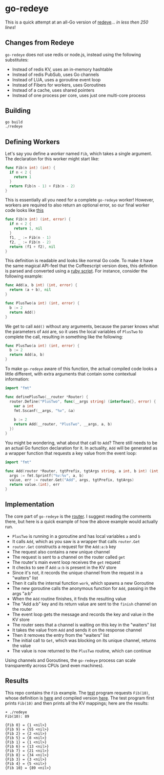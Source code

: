 # go-redeye

This is a quick attempt at an all-Go version of [redeye](https://github.com/waterfield/redeye.git)... _in less then 250 lines_!

## Changes from Redeye

`go-redeye` does not use redis or node.js, instead using the following substitutes:

 * Instead of redis KV, uses an in-memory hashtable
 * Instead of redis PubSub, uses Go channels
 * Instead of LUA, uses a goroutine event loop
 * Instead of Fibers for workers, uses Goroutines
 * Instead of a cache, uses shared pointers
 * Instead of one process per core, uses just one multi-core process

## Building

```sh
go build
./redeye
```

## Defining Workers

Let's say you define a _worker_ named `Fib`, which takes a single argument.
The declaration for this worker might start like:

```go
func Fib(n int) (int) {
  if n < 2 {
    return 1
  }
  return Fib(n - 1) + Fib(n - 2)
}
```

This is essentially all you need for a complete `go-redeye` worker!
However, workers are required to also return an optional error, so
our final worker code looks like [this](workers/fib.go)

```go
func Fib(n int) (int, error) {
  if n < 2 {
    return 1, nil
  }
  f1, _ := Fib(n - 1)
  f2, _ := Fib(n - 2)
  return (f1 + f2), nil
}
```

This definition is readable and looks like normal Go code. To make it
have the same magical API-feel that the Coffeescript version does, this
definition is parsed and converted using a [ruby script](script/compile.rb).
For instance, consider the following example:

```go
func Add(a, b int) (int, error) {
  return (a + b), nil
}

func PlusTwo(a int) (int, error) {
  b := 2
  return Add()
}
```

We get to call `Add()` without any arguments, because the parser knows
what the parameters of `Add` are, so it uses the local variables of `PlusTwo`
to complete the call, resulting in something like the following:

```go
func PlusTwo(a int) (int, error) {
  b := 2
  return Add(a, b)
}
```

To make `go-redeye` aware of this function, the actual compiled code looks a
little different, with extra arguments that contain some contextual information:

```go
import "fmt"

func definePlusTwo(__router *Router) {
  router.Define("PlusTwo", func(__args string) (interface{}, error) {
    var a int
    fmt.Sscanf(__args, "%v", &a)
    
    b := 2
    return Add(__router, "PlusTwo", __args, a, b)
  })
}
```

You might be wondering, what about that call to `Add`? There still needs to be
an actual Go function declaration for it. In actuality, `Add` will be generated as
a wrapper function that requests a key value from the event loop:

```go
import "fmt"

func Add(router *Router, tgtPrefix, tgtArgs string, a int, b int) (int, error) {
  args := fmt.Sprintf("%v:%v", a, b)
  value, err := router.Get("Add", args, tgtPrefix, tgtArgs)
  return value.(int), err
}
```

## Implementation

The core part of `go-redeye` is the [router](router.go).
I suggest reading the comments there, but here is a quick example of how the above
example would actually run.

 * `PlusTwo` is running in a goroutine and has local variables `a` and `b`
 * It calls `Add`, which as you saw is a wrapper that calls `router.Get`
 * `router.Get` constructs a request for the `Add:a:b` key
 * The request also contains a new unique channel
 * The request is sent to a channel on the router called `get`
 * The router's main event loop receives the `get` request
 * It checks to see if `Add:a:b` is present in the KV store
 * Since it's not, it records the unique channel from the request in a "waiters" list
 * Then it calls the internal function `work`, which spawns a new Goroutine
 * The new goroutine calls the anonymous function for `Add`, passing in the args "a:b"
 * When the `Add` routine finishes, it finds the resulting value
 * The "Add a:b" key and its return value are sent to the `finish` channel on the router
 * The event loop gets the message and records the key and value in the KV store
 * The router sees that a channel is waiting on this key in the "waiters" list
 * It takes the value from `Add` and sends it on the response channel
 * Then it removes the entry from the "waiters" list
 * The initial call to `Get`, which was blocking on its unique channel, returns the value
 * The value is now returned to the `PlusTwo` routine, which can continue

Using channels and Goroutines, the `go-redeye` process can scale transparently across CPUs
(and even machines).

## Results

This repo contains the `Fib` example. The [test](test.go) program requests `Fib(10)`,
whose definition is [here](workers/fib.go) and compiled version [here](fib.go). The test
program first prints `Fib(10)` and then prints all the KV mappings; here are the results:

```
➜ ./redeye 
Fib(10): 89 

{Fib 0} = {1 <nil>}
{Fib 9} = {55 <nil>}
{Fib 2} = {2 <nil>}
{Fib 5} = {8 <nil>}
{Fib 1} = {1 <nil>}
{Fib 6} = {13 <nil>}
{Fib 7} = {21 <nil>}
{Fib 8} = {34 <nil>}
{Fib 3} = {3 <nil>}
{Fib 4} = {5 <nil>}
{Fib 10} = {89 <nil>}
```
